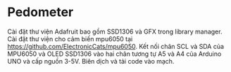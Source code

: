 # Pedometer
Cài đặt thư viện Adafruit bao gồm SSD1306 và GFX trong library manager. 
Cài đặt thư viện cho cảm biến mpu6050 tại https://github.com/ElectronicCats/mpu6050. 
Kết nối chân SCL và SDA của MPU6050 và OLED SSD1306 vào hai chân tương tự A5 và A4 của Arduino UNO và cấp nguồn 3-5V. 
Biên dịch và tải code vào mạch.
